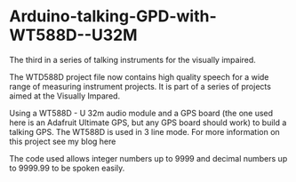 # Arduino-talking-GPD-with-WT588D--U32M
The third in a series of talking instruments for the visually impaired.

The WTD588D project file now contains high quality speech for a wide range of measuring instrument projects. It is part of a series of projects aimed at the Visually Impared. 

Using a WT588D - U 32m audio module and a GPS board (the one used here is an Adafruit Ultimate GPS, but any GPS board should work) to build a talking GPS. The WT588D is used in 3 line mode. For more information on this project see my blog here 

The code used allows integer numbers up to 9999 and decimal numbers up to 9999.99 to be spoken easily.
